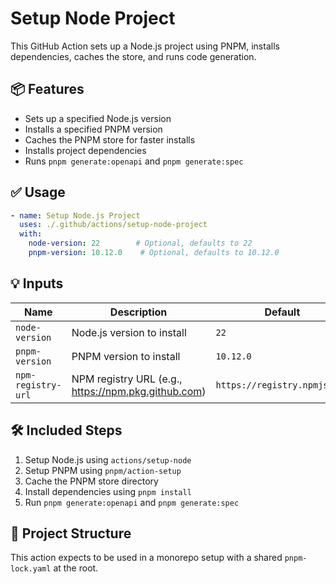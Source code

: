 # Setup Node Project

This GitHub Action sets up a Node.js project using PNPM, installs dependencies, caches the store, and runs code generation.

## 📦 Features

* Sets up a specified Node.js version
* Installs a specified PNPM version
* Caches the PNPM store for faster installs
* Installs project dependencies
* Runs `pnpm generate:openapi` and `pnpm generate:spec`

## ✅ Usage

```yaml
- name: Setup Node.js Project
  uses: ./.github/actions/setup-node-project
  with:
    node-version: 22        # Optional, defaults to 22
    pnpm-version: 10.12.0    # Optional, defaults to 10.12.0
```

## 💡 Inputs

| Name               | Description                                         | Default                      | Required |
|--------------------|-----------------------------------------------------|------------------------------|----------|
| `node-version`     | Node.js version to install                          | `22`                         | ❌        |
| `pnpm-version`     | PNPM version to install                             | `10.12.0`                    | ❌        |
| `npm-registry-url` | NPM registry URL (e.g., https://npm.pkg.github.com) | `https://registry.npmjs.org` | ❌        |

## 🛠 Included Steps

1. Setup Node.js using `actions/setup-node`
2. Setup PNPM using `pnpm/action-setup`
3. Cache the PNPM store directory
4. Install dependencies using `pnpm install`
5. Run `pnpm generate:openapi` and `pnpm generate:spec`

## 📁 Project Structure

This action expects to be used in a monorepo setup with a shared `pnpm-lock.yaml` at the root.
